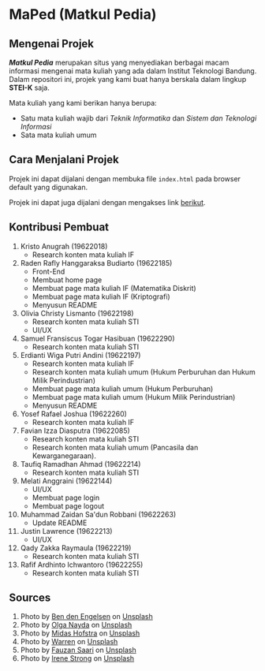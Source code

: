 # MaPed (Matkul Pedia)

## Mengenai Projek
***Matkul Pedia*** merupakan situs yang menyediakan berbagai macam informasi mengenai mata kuliah yang ada dalam Institut Teknologi Bandung. Dalam repositori ini, projek yang kami buat hanya berskala dalam lingkup **STEI-K** saja. 

Mata kuliah yang kami berikan hanya berupa:
* Satu mata kuliah wajib dari *Teknik Informatika* dan *Sistem dan Teknologi Informasi*
* Sata mata kuliah umum

## Cara Menjalani Projek
Projek ini dapat dijalani dengan membuka file ``index.html`` pada browser default yang digunakan.

Projek ini dapat juga dijalani dengan mengakses link <a href="https://raflyhangga.github.io/milestone-sparta/">berikut</a>.

## Kontribusi Pembuat
1. Kristo Anugrah (19622018)
   - Research konten mata kuliah IF
2. Raden Rafly Hanggaraksa Budiarto (19622185)
   - Front-End
   - Membuat home page
   - Membuat page mata kuliah IF (Matematika Diskrit)
   - Membuat page mata kuliah IF (Kriptografi)
   - Menyusun README
3. Olivia Christy Lismanto (19622198)
   - Research konten mata kuliah STI
   - UI/UX
4. Samuel Fransiscus Togar Hasibuan (19622290)
   - Research konten mata kuliah STI
5. Erdianti Wiga Putri Andini (19622197)
   - Research konten mata kuliah IF
   - Research konten mata kuliah umum (Hukum Perburuhan dan Hukum Milik Perindustrian)
   - Membuat page mata kuliah umum (Hukum Perburuhan)
   - Membuat page mata kuliah umum (Hukum Milik Perindustrian)
   - Menyusun README
6. Yosef Rafael Joshua (19622260)
   - Research konten mata kuliah IF
7. Favian Izza Diasputra (19622085)
   - Research konten mata kuliah STI
   - Research konten mata kuliah umum (Pancasila dan Kewarganegaraan).
8. Taufiq Ramadhan Ahmad (19622214)
    - Research konten mata kuliah STI
9. Melati Anggraini (19622144)
    - UI/UX
    - Membuat page login
    - Membuat page logout    
10. Muhammad Zaidan Sa'dun Robbani (19622263)
    - Update README
11. Justin Lawrence (19622213)
    - UI/UX
12. Qady Zakka Raymaula (19622219)
    - Research konten mata kuliah STI
13. Rafif Ardhinto Ichwantoro (19622255)
    - Research konten mata kuliah STI

## Sources
1. Photo by <a href="https://unsplash.com/@benjeeeman?utm_source=unsplash&utm_medium=referral&utm_content=creditCopyText">Ben den Engelsen</a> on <a href="https://unsplash.com/photos/YUu9UAcOKZ4?utm_source=unsplash&utm_medium=referral&utm_content=creditCopyText">Unsplash</a>
2. Photo by <a href="https://unsplash.com/@olianayda?utm_source=unsplash&utm_medium=referral&utm_content=creditCopyText">Olga Nayda</a> on <a href="https://unsplash.com/photos/fHXpgMd_XhE?utm_source=unsplash&utm_medium=referral&utm_content=creditCopyText">Unsplash</a>
3. Photo by <a href="https://unsplash.com/@midashofstra?utm_source=unsplash&utm_medium=referral&utm_content=creditCopyText">Midas Hofstra</a> on <a href="https://unsplash.com/photos/a6PMA5JEmWE?utm_source=unsplash&utm_medium=referral&utm_content=creditCopyText">Unsplash</a> 
4. Photo by <a href="https://unsplash.com/@wflwong?utm_source=unsplash&utm_medium=referral&utm_content=creditCopyText">Warren</a> on <a href="https://unsplash.com/photos/VVEwJJRRHgk?utm_source=unsplash&utm_medium=referral&utm_content=creditCopyText">Unsplash</a>
5. Photo by <a href="https://unsplash.com/@fznsr_?utm_source=unsplash&utm_medium=referral&utm_content=creditCopyText">Fauzan Saari</a> on <a href="https://unsplash.com/photos/CWNXlkekBeA?utm_source=unsplash&utm_medium=referral&utm_content=creditCopyText">Unsplash</a>
6. Photo by <a href="https://unsplash.com/@leirenestrong?utm_source=unsplash&utm_medium=referral&utm_content=creditCopyText">Irene Strong</a> on <a href="https://unsplash.com/photos/v2aKnjMbP_k?utm_source=unsplash&utm_medium=referral&utm_content=creditCopyText">Unsplash</a>
  
